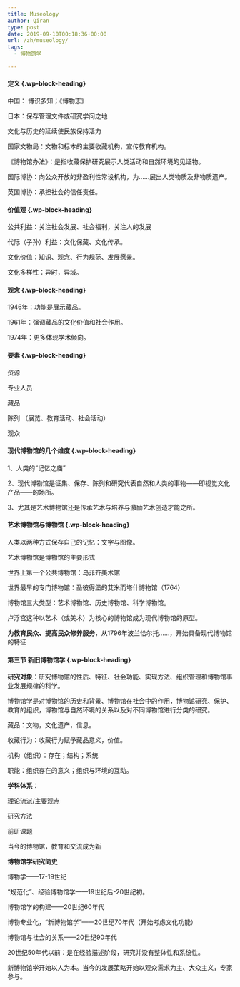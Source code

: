 ```yaml
---
title: Museology
author: Qiran
type: post
date: 2019-09-10T00:18:36+00:00
url: /zh/museology/
tags:
  - 博物馆学

---
```

#### 定义 {.wp-block-heading}

中国： 博识多知；《博物志》

日本：保存管理文件或研究学问之地

文化与历史的延续使民族保持活力

国家文物局：文物和标本的主要收藏机构，宣传教育机构。

《博物馆办法》：是指收藏保护研究展示人类活动和自然环境的见证物。

国际博协：向公众开放的非盈利性常设机构，为……展出人类物质及非物质遗产。

英国博协：承担社会的信任责任。



#### 价值观 {.wp-block-heading}

公共利益：关注社会发展、社会福利，关注人的发展

代际（子孙）利益：文化保藏、文化传承。

文化价值：知识、观念、行为规范、发展愿景。

文化多样性：异时，异域。

#### 观念 {.wp-block-heading}

1946年：功能是展示藏品。

1961年：强调藏品的文化价值和社会作用。

1974年：更多体现学术倾向。

#### 要素 {.wp-block-heading}

资源

专业人员

藏品

陈列 （展览、教育活动、社会活动）

观众

#### 现代博物馆的几个维度 {.wp-block-heading}

1、人类的“记忆之庙”

2、现代博物馆是征集、保存、陈列和研究代表自然和人类的事物——即视觉文化产品——的场所。

3、尤其是艺术博物馆还是传承艺术与培养与激励艺术创造才能之所。

#### 艺术博物馆与博物馆 {.wp-block-heading}

人类以两种方式保存自己的记忆：文字与图像。

艺术博物馆是博物馆的主要形式

世界上第一个公共博物馆：乌菲齐美术馆

世界最早的专门博物馆：圣彼得堡的艾米而塔什博物馆（1764）

博物馆三大类型：艺术博物馆、历史博物馆、科学博物馆。

卢浮宫这种以艺术（或美术）为核心的博物馆成为现代博物馆的原型。

**为教育民众、提高民众修养服务**，从1796年波兰恰尔托……，开始具备现代博物馆的特征

#### 第三节 新旧博物馆学 {.wp-block-heading}

**研究对象**：研究博物馆的性质、特征、社会功能、实现方法、组织管理和博物馆事业发展规律的科学。

博物馆学是对博物馆的历史和背景、博物馆在社会中的作用，博物馆研究、保护、教育的组织，博物馆与自然环境的关系以及对不同博物馆进行分类的研究。

藏品：文物，文化遗产，信息。

收藏行为：收藏行为赋予藏品意义，价值。

机构（组织）：存在；结构；系统

职能：组织存在的意义；组织与环境的互动。

**学科体系**：

理论流派/主要观点

研究方法

前研课题

当今的博物馆，教育和交流成为新

**博物馆学研究简史**

博物学——17-19世纪

“规范化”、经验博物馆学——19世纪后-20世纪初。

博物馆学的构建——20世纪60年代

博物专业化，“新博物馆学”——20世纪70年代（开始考虑文化功能）

博物馆与社会的关系——20世纪90年代

20世纪50年代以前：是在经验描述阶段，研究并没有整体性和系统性。

新博物馆学开始以人为本。当今的发展策略开始以观众需求为主、大众主义，专家参与。